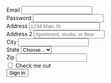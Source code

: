 <form className="row g-3">
  <div className="col-md-6">
    <label for="inputEmail4" className="form-label">Email</label>
    <input type="email" className="form-control" id="inputEmail4">
  </div>
  <div className="col-md-6">
    <label for="inputPassword4" className="form-label">Password</label>
    <input type="password" className="form-control" id="inputPassword4">
  </div>
  <div className="col-12">
    <label for="inputAddress" className="form-label">Address</label>
    <input type="text" className="form-control" id="inputAddress" placeholder="1234 Main St">
  </div>
  <div className="col-12">
    <label for="inputAddress2" className="form-label">Address 2</label>
    <input type="text" className="form-control" id="inputAddress2" placeholder="Apartment, studio, or floor">
  </div>
  <div className="col-md-6">
    <label for="inputCity" className="form-label">City</label>
    <input type="text" className="form-control" id="inputCity">
  </div>
  <div className="col-md-4">
    <label for="inputState" className="form-label">State</label>
    <select id="inputState" className="form-select">
      <option selected>Choose...</option>
      <option>...</option>
    </select>
  </div>
  <div className="col-md-2">
    <label for="inputZip" className="form-label">Zip</label>
    <input type="text" className="form-control" id="inputZip">
  </div>
  <div className="col-12">
    <div className="form-check">
      <input className="form-check-input" type="checkbox" id="gridCheck">
      <label className="form-check-label" for="gridCheck">
        Check me out
      </label>
    </div>
  </div>
  <div className="col-12">
    <button type="submit" className="btn btn-primary">Sign in</button>
  </div>
</form>